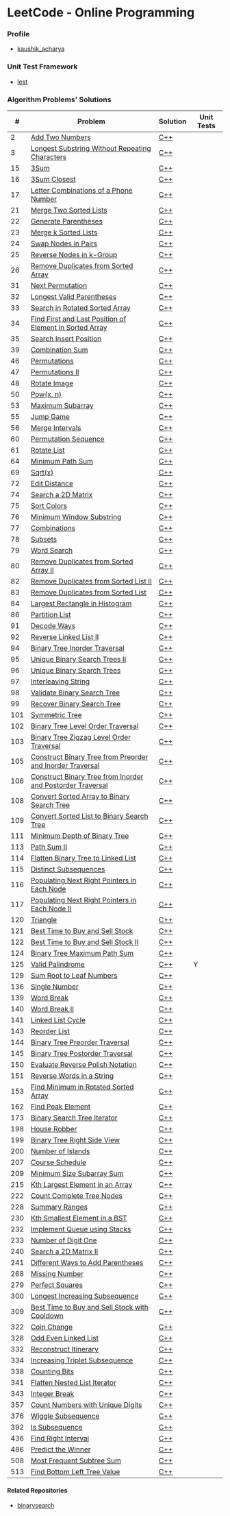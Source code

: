 LeetCode - Online Programming
=============================

### Profile

- [kaushik_acharya](https://leetcode.com/kaushik_acharya/)

### Unit Test Framework
- [lest](https://github.com/martinmoene/lest)

### Algorithm Problems' Solutions

| # | Problem | Solution | Unit Tests |
|---|---------|----------|------------|
|2|[Add Two Numbers](https://leetcode.com/problems/add-two-numbers)|[C++](./src/add_two_numbers.cpp)|
|3|[Longest Substring Without Repeating Characters](https://leetcode.com/problems/longest-substring-without-repeating-characters)|[C++](./src/longest_substring_without_repeating_characters.cpp)|
|15|[3Sum](https://leetcode.com/problems/3sum)|[C++](./src/3sum.cpp)|
|16|[3Sum Closest](https://leetcode.com/problems/3sum-closest)|[C++](./src/3sum_closest.cpp)|
|17|[Letter Combinations of a Phone Number](https://leetcode.com/problems/letter-combinations-of-a-phone-number)|[C++](None)|
|21|[Merge Two Sorted Lists](https://leetcode.com/problems/merge-two-sorted-lists)|[C++](./src/merge_two_sorted_lists.cpp)|
|22|[Generate Parentheses](https://leetcode.com/problems/generate-parentheses)|[C++](./src/generate_parentheses.cpp)|
|23|[Merge k Sorted Lists](https://leetcode.com/problems/merge-k-sorted-lists)|[C++](./src/merge_k_sorted_lists.cpp)|
|24|[Swap Nodes in Pairs](https://leetcode.com/problems/swap-nodes-in-pairs)|[C++](./src/swap_nodes_in_pairs.cpp)|
|25|[Reverse Nodes in k-Group](https://leetcode.com/problems/reverse-nodes-in-k-group)|[C++](./src/reverse_nodes_in_k_group.cpp)|
|26|[Remove Duplicates from Sorted Array](https://leetcode.com/problems/remove-duplicates-from-sorted-array)|[C++](./src/remove_duplicates_from_sorted_array.cpp)|
|31|[Next Permutation](https://leetcode.com/problems/next-permutation)|[C++](./src/next_permutation.cpp)|
|32|[Longest Valid Parentheses](https://leetcode.com/problems/longest-valid-parentheses)|[C++](./src/longest_valid_parentheses.cpp)|
|33|[Search in Rotated Sorted Array](https://leetcode.com/problems/search-in-rotated-sorted-array)|[C++](./src/search_in_rotated_sorted_array.cpp)|
|34|[Find First and Last Position of Element in Sorted Array](https://leetcode.com/problems/find-first-and-last-position-of-element-in-sorted-array)|[C++](None)|
|35|[Search Insert Position](https://leetcode.com/problems/search-insert-position)|[C++](./src/search_insert_position.cpp)|
|39|[Combination Sum](https://leetcode.com/problems/combination-sum)|[C++](./src/combination_sum.cpp)|
|46|[Permutations](https://leetcode.com/problems/permutations)|[C++](./src/permutations.cpp)|
|47|[Permutations II](https://leetcode.com/problems/permutations-ii)|[C++](./src/permutations_ii.cpp)|
|48|[Rotate Image](https://leetcode.com/problems/rotate-image)|[C++](./src/rotate_image.cpp)|
|50|[Pow(x, n)](https://leetcode.com/problems/powx-n)|[C++](./src/powx_n.cpp)|
|53|[Maximum Subarray](https://leetcode.com/problems/maximum-subarray)|[C++](./src/maximum_subarray.cpp)|
|55|[Jump Game](https://leetcode.com/problems/jump-game)|[C++](./src/jump_game.cpp)|
|56|[Merge Intervals](https://leetcode.com/problems/merge-intervals)|[C++](./src/merge_intervals.cpp)|
|60|[Permutation Sequence](https://leetcode.com/problems/permutation-sequence)|[C++](./src/permutation_sequence.cpp)|
|61|[Rotate List](https://leetcode.com/problems/rotate-list)|[C++](./src/rotate_list.cpp)|
|64|[Minimum Path Sum](https://leetcode.com/problems/minimum-path-sum)|[C++](./src/minimum_path_sum.cpp)|
|69|[Sqrt(x)](https://leetcode.com/problems/sqrtx)|[C++](./src/sqrtx.cpp)|
|72|[Edit Distance](https://leetcode.com/problems/edit-distance)|[C++](./src/edit_distance.cpp)|
|74|[Search a 2D Matrix](https://leetcode.com/problems/search-a-2d-matrix)|[C++](./src/search_a_2d_matrix.cpp)|
|75|[Sort Colors](https://leetcode.com/problems/sort-colors)|[C++](./src/sort_colors.cpp)|
|76|[Minimum Window Substring](https://leetcode.com/problems/minimum-window-substring)|[C++](./src/minimum_window_substring.cpp)|
|77|[Combinations](https://leetcode.com/problems/combinations)|[C++](./src/combinations.cpp)|
|78|[Subsets](https://leetcode.com/problems/subsets)|[C++](./src/subsets.cpp)|
|79|[Word Search](https://leetcode.com/problems/word-search)|[C++](./src/word_search.cpp)|
|80|[Remove Duplicates from Sorted Array II](https://leetcode.com/problems/remove-duplicates-from-sorted-array-ii)|[C++](./src/remove_duplicates_from_sorted_array_ii.cpp)|
|82|[Remove Duplicates from Sorted List II](https://leetcode.com/problems/remove-duplicates-from-sorted-list-ii)|[C++](./src/remove_duplicates_from_sorted_list_ii.cpp)|
|83|[Remove Duplicates from Sorted List](https://leetcode.com/problems/remove-duplicates-from-sorted-list)|[C++](None)|
|84|[Largest Rectangle in Histogram](https://leetcode.com/problems/largest-rectangle-in-histogram)|[C++](./src/largest_rectangle_in_histogram.cpp)|
|86|[Partition List](https://leetcode.com/problems/partition-list)|[C++](./src/partition_list.cpp)|
|91|[Decode Ways](https://leetcode.com/problems/decode-ways)|[C++](./src/decode_ways.cpp)|
|92|[Reverse Linked List II](https://leetcode.com/problems/reverse-linked-list-ii)|[C++](./src/reverse_linked_list_ii.cpp)|
|94|[Binary Tree Inorder Traversal](https://leetcode.com/problems/binary-tree-inorder-traversal)|[C++](./src/binary_tree_inorder_traversal.cpp)|
|95|[Unique Binary Search Trees II](https://leetcode.com/problems/unique-binary-search-trees-ii)|[C++](./src/unique_binary_search_trees_ii.cpp)|
|96|[Unique Binary Search Trees](https://leetcode.com/problems/unique-binary-search-trees)|[C++](./src/unique_binary_search_trees.cpp)|
|97|[Interleaving String](https://leetcode.com/problems/interleaving-string)|[C++](./src/interleaving_string.cpp)|
|98|[Validate Binary Search Tree](https://leetcode.com/problems/validate-binary-search-tree)|[C++](./src/validate_binary_search_tree.cpp)|
|99|[Recover Binary Search Tree](https://leetcode.com/problems/recover-binary-search-tree)|[C++](./src/recover_binary_search_tree.cpp)|
|101|[Symmetric Tree](https://leetcode.com/problems/symmetric-tree)|[C++](./src/symmetric_tree.cpp)|
|102|[Binary Tree Level Order Traversal](https://leetcode.com/problems/binary-tree-level-order-traversal)|[C++](./src/binary_tree_level_order_traversal.cpp)|
|103|[Binary Tree Zigzag Level Order Traversal](https://leetcode.com/problems/binary-tree-zigzag-level-order-traversal)|[C++](./src/binary_tree_zigzag_level_order_traversal.cpp)|
|105|[Construct Binary Tree from Preorder and Inorder Traversal](https://leetcode.com/problems/construct-binary-tree-from-preorder-and-inorder-traversal)|[C++](./src/construct_binary_tree_from_preorder_and_inorder_traversal.cpp)|
|106|[Construct Binary Tree from Inorder and Postorder Traversal](https://leetcode.com/problems/construct-binary-tree-from-inorder-and-postorder-traversal)|[C++](./src/construct_binary_tree_from_inorder_and_postorder_traversal.cpp)|
|108|[Convert Sorted Array to Binary Search Tree](https://leetcode.com/problems/convert-sorted-array-to-binary-search-tree)|[C++](./src/convert_sorted_array_to_binary_search_tree.cpp)|
|109|[Convert Sorted List to Binary Search Tree](https://leetcode.com/problems/convert-sorted-list-to-binary-search-tree)|[C++](None)|
|111|[Minimum Depth of Binary Tree](https://leetcode.com/problems/minimum-depth-of-binary-tree)|[C++](./src/minimum_depth_of_binary_tree.cpp)|
|113|[Path Sum II](https://leetcode.com/problems/path-sum-ii)|[C++](./src/path_sum_ii.cpp)|
|114|[Flatten Binary Tree to Linked List](https://leetcode.com/problems/flatten-binary-tree-to-linked-list)|[C++](./src/flatten_binary_tree_to_linked_list.cpp)|
|115|[Distinct Subsequences](https://leetcode.com/problems/distinct-subsequences)|[C++](./src/distinct_subsequences.cpp)|
|116|[Populating Next Right Pointers in Each Node](https://leetcode.com/problems/populating-next-right-pointers-in-each-node)|[C++](./src/populating_next_right_pointers_in_each_node.cpp)|
|117|[Populating Next Right Pointers in Each Node II](https://leetcode.com/problems/populating-next-right-pointers-in-each-node-ii)|[C++](./src/populating_next_right_pointers_in_each_node_ii.cpp)|
|120|[Triangle](https://leetcode.com/problems/triangle)|[C++](./src/triangle.cpp)|
|121|[Best Time to Buy and Sell Stock](https://leetcode.com/problems/best-time-to-buy-and-sell-stock)|[C++](./src/best_time_to_buy_and_sell_stock.cpp)|
|122|[Best Time to Buy and Sell Stock II](https://leetcode.com/problems/best-time-to-buy-and-sell-stock-ii)|[C++](./src/best_time_to_buy_and_sell_stock_ii.cpp)|
|124|[Binary Tree Maximum Path Sum](https://leetcode.com/problems/binary-tree-maximum-path-sum)|[C++](./src/binary_tree_maximum_path_sum.cpp)|
|125|[Valid Palindrome](https://leetcode.com/problems/valid-palindrome/)|[C++](./src/valid_palindrome.cpp)|Y
|129|[Sum Root to Leaf Numbers](https://leetcode.com/problems/sum-root-to-leaf-numbers)|[C++](./src/sum_root_to_leaf_numbers.cpp)|
|136|[Single Number](https://leetcode.com/problems/single-number)|[C++](./src/single_number.cpp)|
|139|[Word Break](https://leetcode.com/problems/word-break)|[C++](./src/word_break.cpp)|
|140|[Word Break II](https://leetcode.com/problems/word-break-ii)|[C++](./src/word_break_ii.cpp)|
|141|[Linked List Cycle](https://leetcode.com/problems/linked-list-cycle)|[C++](./src/linked_list_cycle.cpp)|
|143|[Reorder List](https://leetcode.com/problems/reorder-list)|[C++](./src/reorder_list.cpp)|
|144|[Binary Tree Preorder Traversal](https://leetcode.com/problems/binary-tree-preorder-traversal)|[C++](./src/binary_tree_preorder_traversal.cpp)|
|145|[Binary Tree Postorder Traversal](https://leetcode.com/problems/binary-tree-postorder-traversal)|[C++](None)|
|150|[Evaluate Reverse Polish Notation](https://leetcode.com/problems/evaluate-reverse-polish-notation)|[C++](./src/evaluate_reverse_polish_notation.cpp)|
|151|[Reverse Words in a String](https://leetcode.com/problems/reverse-words-in-a-string)|[C++](./src/reverse_words_in_a_string.cpp)|
|153|[Find Minimum in Rotated Sorted Array](https://leetcode.com/problems/find-minimum-in-rotated-sorted-array)|[C++](./src/find_minimum_in_rotated_sorted_array.cpp)|
|162|[Find Peak Element](https://leetcode.com/problems/find-peak-element)|[C++](./src/find_peak_element.cpp)|
|173|[Binary Search Tree Iterator](https://leetcode.com/problems/binary-search-tree-iterator)|[C++](./src/binary_search_tree_iterator.cpp)|
|198|[House Robber](https://leetcode.com/problems/house-robber)|[C++](./src/house_robber.cpp)|
|199|[Binary Tree Right Side View](https://leetcode.com/problems/binary-tree-right-side-view)|[C++](./src/binary_tree_right_side_view.cpp)|
|200|[Number of Islands](https://leetcode.com/problems/number-of-islands)|[C++](./src/number_of_islands.cpp)|
|207|[Course Schedule](https://leetcode.com/problems/course-schedule)|[C++](./src/course_schedule.cpp)|
|209|[Minimum Size Subarray Sum](https://leetcode.com/problems/minimum-size-subarray-sum)|[C++](./src/minimum_size_subarray_sum.cpp)|
|215|[Kth Largest Element in an Array](https://leetcode.com/problems/kth-largest-element-in-an-array)|[C++](None)|
|222|[Count Complete Tree Nodes](https://leetcode.com/problems/count-complete-tree-nodes)|[C++](./src/count_complete_tree_nodes.cpp)|
|228|[Summary Ranges](https://leetcode.com/problems/summary-ranges)|[C++](./src/summary_ranges.cpp)|
|230|[Kth Smallest Element in a BST](https://leetcode.com/problems/kth-smallest-element-in-a-bst)|[C++](None)|
|232|[Implement Queue using Stacks](https://leetcode.com/problems/implement-queue-using-stacks)|[C++](./src/implement_queue_using_stacks.cpp)|
|233|[Number of Digit One](https://leetcode.com/problems/number-of-digit-one)|[C++](./src/number_of_digit_one.cpp)|
|240|[Search a 2D Matrix II](https://leetcode.com/problems/search-a-2d-matrix-ii)|[C++](./src/search_a_2d_matrix_ii.cpp)|
|241|[Different Ways to Add Parentheses](https://leetcode.com/problems/different-ways-to-add-parentheses)|[C++](./src/different_ways_to_add_parentheses.cpp)|
|268|[Missing Number](https://leetcode.com/problems/missing-number)|[C++](./src/missing_number.cpp)|
|279|[Perfect Squares](https://leetcode.com/problems/perfect-squares)|[C++](./src/perfect_squares.cpp)|
|300|[Longest Increasing Subsequence](https://leetcode.com/problems/longest-increasing-subsequence)|[C++](./src/longest_increasing_subsequence.cpp)|
|309|[Best Time to Buy and Sell Stock with Cooldown](https://leetcode.com/problems/best-time-to-buy-and-sell-stock-with-cooldown)|[C++](./src/best_time_to_buy_and_sell_stock_with_cooldown.cpp)|
|322|[Coin Change](https://leetcode.com/problems/coin-change)|[C++](./src/coin_change.cpp)|
|328|[Odd Even Linked List](https://leetcode.com/problems/odd-even-linked-list)|[C++](./src/odd_even_linked_list.cpp)|
|332|[Reconstruct Itinerary](https://leetcode.com/problems/reconstruct-itinerary)|[C++](./src/reconstruct_itinerary.cpp)|
|334|[Increasing Triplet Subsequence](https://leetcode.com/problems/increasing-triplet-subsequence)|[C++](./src/increasing_triplet_subsequence.cpp)|
|338|[Counting Bits](https://leetcode.com/problems/counting-bits)|[C++](./src/counting_bits.cpp)|
|341|[Flatten Nested List Iterator](https://leetcode.com/problems/flatten-nested-list-iterator)|[C++](./src/flatten_nested_list_iterator.cpp)|
|343|[Integer Break](https://leetcode.com/problems/integer-break)|[C++](./src/integer_break.cpp)|
|357|[Count Numbers with Unique Digits](https://leetcode.com/problems/count-numbers-with-unique-digits)|[C++](./src/count_numbers_with_unique_digits.cpp)|
|376|[Wiggle Subsequence](https://leetcode.com/problems/wiggle-subsequence)|[C++](./src/wiggle_subsequence.cpp)|
|392|[Is Subsequence](https://leetcode.com/problems/is-subsequence)|[C++](./src/is_subsequence.cpp)|
|436|[Find Right Interval](https://leetcode.com/problems/find-right-interval)|[C++](./src/find_right_interval.cpp)|
|486|[Predict the Winner](https://leetcode.com/problems/predict-the-winner)|[C++](./src/predict_the_winner.cpp)|
|508|[Most Frequent Subtree Sum](https://leetcode.com/problems/most-frequent-subtree-sum)|[C++](./src/most_frequent_subtree_sum.cpp)|
|513|[Find Bottom Left Tree Value](https://leetcode.com/problems/find-bottom-left-tree-value)|[C++](./src/find_bottom_left_tree_value.cpp)|

#### Related Repositories
- [binarysearch](https://github.com/kaushikacharya/binarysearch)
